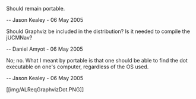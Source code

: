 Should remain portable.

-- Jason Kealey - 06 May 2005

Should Graphviz be included in the distribution? Is it needed to compile the jUCMNav?

-- Daniel Amyot - 06 May 2005

No; no. What I meant by portable is that one should be able to find the dot executable on one's computer, regardless of the OS used.

-- Jason Kealey - 06 May 2005 

[[img/ALReqGraphvizDot.PNG]]